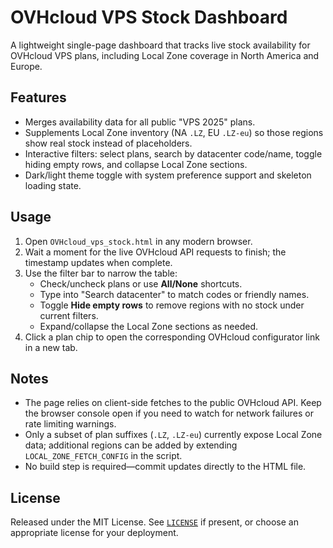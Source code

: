 # OVHcloud VPS Stock Dashboard

A lightweight single-page dashboard that tracks live stock availability for OVHcloud VPS plans, including Local Zone coverage in North America and Europe.

## Features
- Merges availability data for all public "VPS 2025" plans.
- Supplements Local Zone inventory (NA `.LZ`, EU `.LZ-eu`) so those regions show real stock instead of placeholders.
- Interactive filters: select plans, search by datacenter code/name, toggle hiding empty rows, and collapse Local Zone sections.
- Dark/light theme toggle with system preference support and skeleton loading state.

## Usage
1. Open `OVHcloud_vps_stock.html` in any modern browser.
2. Wait a moment for the live OVHcloud API requests to finish; the timestamp updates when complete.
3. Use the filter bar to narrow the table:
   - Check/uncheck plans or use **All/None** shortcuts.
   - Type into "Search datacenter" to match codes or friendly names.
   - Toggle **Hide empty rows** to remove regions with no stock under current filters.
   - Expand/collapse the Local Zone sections as needed.
4. Click a plan chip to open the corresponding OVHcloud configurator link in a new tab.

## Notes
- The page relies on client-side fetches to the public OVHcloud API. Keep the browser console open if you need to watch for network failures or rate limiting warnings.
- Only a subset of plan suffixes (`.LZ`, `.LZ-eu`) currently expose Local Zone data; additional regions can be added by extending `LOCAL_ZONE_FETCH_CONFIG` in the script.
- No build step is required—commit updates directly to the HTML file.

## License
Released under the MIT License. See [`LICENSE`](LICENSE) if present, or choose an appropriate license for your deployment.
